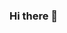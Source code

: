 ### Hi there 👋

<!--
**StellaTita/StellaTita** is a ✨ _special_ ✨ repository because its `README.md` (this file) appears on your GitHub profile.

Here are some ideas to get you started:

- 🔭 I’m currently working on new projects.
- 🌱 I’m currently learning data sciences, artificial intelligence and software development.
- 👯 I’m looking to collaborate on increasing opportunities for women in work areas.
- 🤔 I’m looking for help with understanding programming, it is being an interesting challenge.
- 💬 Ask me about dreams and aspirations, you don't grow with knowledge alone.
- 📫 How to reach me: www.linkedin.com/in/titamascarellosm
- 😄 Pronouns: she / her.
- ⚡ Fun fact: I am an eternal student, we always have something new to learn
-->
